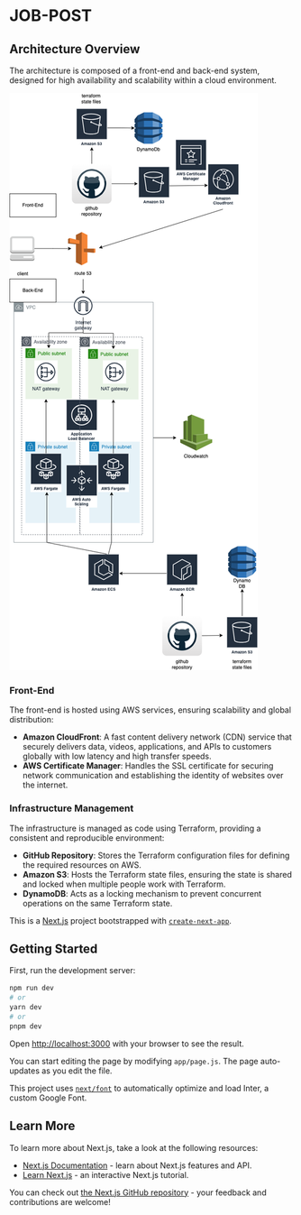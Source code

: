 # JOB-POST

## Architecture Overview

The architecture is composed of a front-end and back-end system, designed for high availability and scalability within a cloud environment.

![Architecture Diagram](pics/job-post.png)

### Front-End

The front-end is hosted using AWS services, ensuring scalability and global distribution:

- **Amazon CloudFront**: A fast content delivery network (CDN) service that securely delivers data, videos, applications, and APIs to customers globally with low latency and high transfer speeds.
- **AWS Certificate Manager**: Handles the SSL certificate for securing network communication and establishing the identity of websites over the internet.

### Infrastructure Management

The infrastructure is managed as code using Terraform, providing a consistent and reproducible environment:

- **GitHub Repository**: Stores the Terraform configuration files for defining the required resources on AWS.
- **Amazon S3**: Hosts the Terraform state files, ensuring the state is shared and locked when multiple people work with Terraform.
- **DynamoDB**: Acts as a locking mechanism to prevent concurrent operations on the same Terraform state.


This is a [Next.js](https://nextjs.org/) project bootstrapped with [`create-next-app`](https://github.com/vercel/next.js/tree/canary/packages/create-next-app).

## Getting Started

First, run the development server:

```bash
npm run dev
# or
yarn dev
# or
pnpm dev
```

Open [http://localhost:3000](http://localhost:3000) with your browser to see the result.

You can start editing the page by modifying `app/page.js`. The page auto-updates as you edit the file.

This project uses [`next/font`](https://nextjs.org/docs/basic-features/font-optimization) to automatically optimize and load Inter, a custom Google Font.

## Learn More

To learn more about Next.js, take a look at the following resources:

- [Next.js Documentation](https://nextjs.org/docs) - learn about Next.js features and API.
- [Learn Next.js](https://nextjs.org/learn) - an interactive Next.js tutorial.

You can check out [the Next.js GitHub repository](https://github.com/vercel/next.js/) - your feedback and contributions are welcome!
